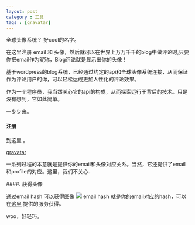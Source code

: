 ```yaml
---
layout: post
category : 工具
tags : [gravatar]
---
```


全球头像系统？ 好cool的名字。

在这里注册 email 和 头像，然后就可以在世界上万万千千的blog中做评论时,只要你把email作为昵称，Blog评论就是显示出你的头像！

基于wordpress的blog系统，已经通过约定的api和全球头像系统连接，从而保证作为评论用户的你，可以轻松达成更加人性化的评论效果。

作为一个程序员，我当然关心它的api的构成，从而探索运行于背后的技术。只是没有想到，它如此简单。

一步步来。

#### 注册

到这里 。 
   
  [gravatar](http://www.gravatar.com/) 

一系列过程的本意就是提供你的email和头像对应关系。当然，它还提供了email和profile的对应。这里，我们不关心.

####. 获得头像

通过email hash 可以获得图像
	<img src="http://www.gravatar.com/avatar/EMAIL-HASH"/>
email hash 就是你的email对应的hash，可以在[这里](http://pajhome.org.uk/crypt/md5/) 提供的服务获得。


woo，好轻巧。

